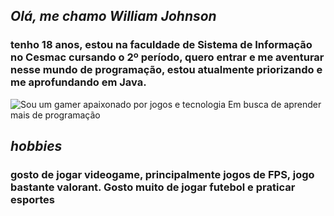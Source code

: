 ## *Olá, me chamo William Johnson*
### tenho 18 anos, estou na faculdade de Sistema de Informação no Cesmac cursando o 2º período, quero entrar e me aventurar nesse mundo de programação, estou atualmente priorizando e me aprofundando em Java.
![Sou um gamer apaixonado por jogos e tecnologia Em busca de aprender mais de programação](https://github.com/williamjsp/williamjsp/assets/159174737/1bd3ac5f-0567-4f63-8fa5-a94f40f7cbf0)
## *hobbies*
### gosto de jogar videogame, principalmente jogos de FPS, jogo bastante valorant. Gosto muito de jogar futebol e praticar esportes
